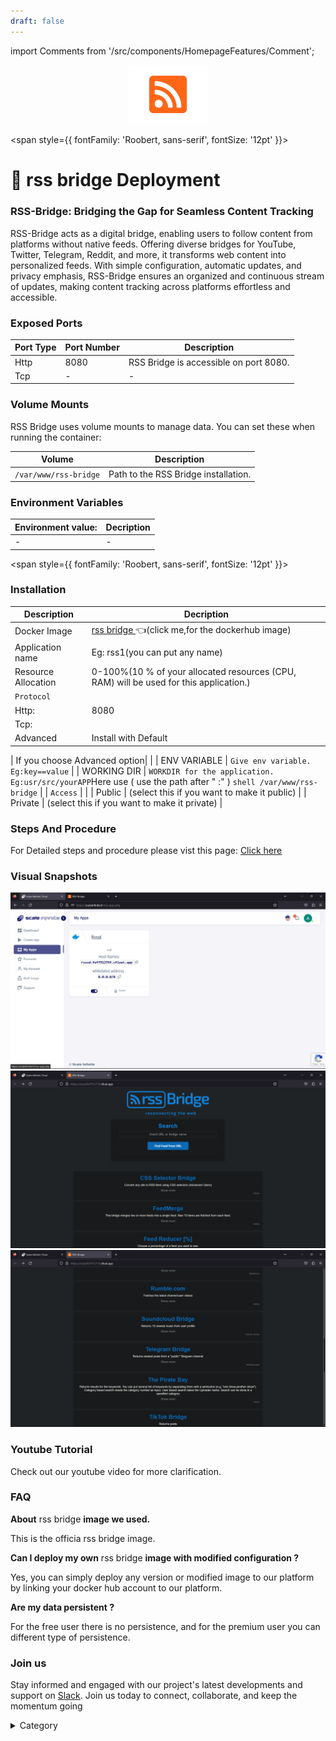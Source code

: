 ```yaml
---
draft: false
---
```

import Comments from '/src/components/HomepageFeatures/Comment';

<p align="center">
  <img src="/img/e45.jpg" alt="Alt Text" width="25%"/>
</p> 

<span style={{ fontFamily: 'Roobert, sans-serif', fontSize: '12pt' }}>

# 📙 rss bridge  Deployment

### RSS-Bridge: Bridging the Gap for Seamless Content Tracking

RSS-Bridge acts as a digital bridge, enabling users to follow content from platforms without native feeds. Offering diverse bridges for YouTube, Twitter, Telegram, Reddit, and more, it transforms web content into personalized feeds. With simple configuration, automatic updates, and privacy emphasis, RSS-Bridge ensures an organized and continuous stream of updates, making content tracking across platforms effortless and accessible.

### Exposed Ports

| Port Type | Port Number | Description                              |
| --------- | ----------- | ---------------------------------------- |
| Http      | 8080        | RSS Bridge is accessible on port 8080.   |
| Tcp       | -           | -             |

### Volume Mounts

RSS Bridge uses volume mounts to manage data. You can set these when running the container:

| Volume                   | Description                             |
| ------------------------ | --------------------------------------- |
| `/var/www/rss-bridge`    | Path to the RSS Bridge installation.     |


### Environment Variables


|   **Environment value:**          | Decription                                                                                                               | 
| --------------------- | ------                                                                                                                   | 
|-       |  -                              |

</span>


<span style={{ fontFamily: 'Roobert, sans-serif', fontSize: '12pt' }}>

### Installation

|  Description          | Decription                                                                                                               | 
| --------------------- | ------                                                                                                                   | 
| Docker Image          |   [rss bridge  ](https://hub.docker.com/r/rssbridge/rss-bridge/) 👈(click me,for the dockerhub image)                                   |
| Application name      |  Eg: rss1(you can put any name)                                                                                        | 
| Resource Allocation   |  0-100%(10 % of your allocated resources (CPU, RAM) will be used for this application.)                                  | 
| `Protocol`            |                                                                                                                          | 
|  Http:                |     8080                                                                                                                     |
|  Tcp:                 |                                                                                                                        | 
|    Advanced           |    Install with Default                                                                                                  |

| If you choose Advanced option|                                                                                                                   | 
| ENV VARIABLE          | ```Give env variable.``` ```Eg:key==value```                                                                             | 
| WORKING DIR           | ```WORKDIR for the application.``` ```Eg:usr/src/yourAPP```Here use ( use the path after   " :"  )   ```shell /var/www/rss-bridge```                      |
| `Access`              |                                                                                                                          | 
| Public                |    (select this if you want to make it public)                                                                           |
| Private               |  (select this if you want to make it private)                                                                            |




### Steps And Procedure

For Detailed steps and procedure please vist this page: [Click here](https://techscaleinfinite.github.io/introduction/cloud-float/Steps%20and%20procedure)



### Visual Snapshots

![Alt Text](/img/vtg.jpg)
![Alt Text](/img/ewdf.jpg)
![Alt Text](/img/tgh.jpg)



### Youtube Tutorial&#x20;

Check out our youtube video for more clarification.



### FAQ

**About** rss bridge **image we used.**

This is the officia rss bridge  image.

**Can I deploy my own** rss bridge **image with modified configuration ?**

Yes, you can simply deploy any version or modified image to our platform by linking your docker hub account to our platform.

**Are my data persistent ?**

For the free user there is no persistence, and for the premium user you can different type of persistence.

### Join us

Stay informed and engaged with our project's latest developments and support on [Slack](https://app.slack.com/client/T04QS32JX6E/C04QKEWE146). Join us today to connect, collaborate, and keep the momentum going

<details>

<summary>Category</summary>

Kubernetes, cloud computing, DevOps, cloud services, hosting platform, container orchestration, cloud infrastructure, cloud deployment, cloud management, cloud technology, cloud solutions, rss

</details>
</span>


<Comments />